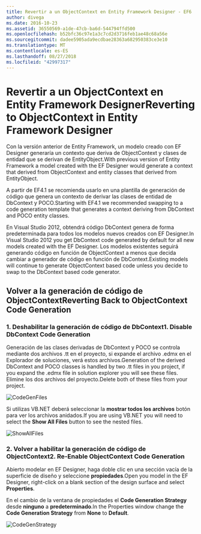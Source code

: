 ```yaml
---
title: Revertir a un ObjectContext en Entity Framework Designer - EF6
author: divega
ms.date: 2016-10-23
ms.assetid: 36550569-a1de-47cb-ba6d-544794ffd500
ms.openlocfilehash: b52bfc36c97e1a3c7cd2d3716feb1ae48c68a56e
ms.sourcegitcommit: dadee5905ada9ecdbae28363a682950383ce3e10
ms.translationtype: MT
ms.contentlocale: es-ES
ms.lasthandoff: 08/27/2018
ms.locfileid: "42997317"
---
```

# <a name="reverting-to-objectcontext-in-entity-framework-designer"></a><span data-ttu-id="518c3-102">Revertir a un ObjectContext en Entity Framework Designer</span><span class="sxs-lookup"><span data-stu-id="518c3-102">Reverting to ObjectContext in Entity Framework Designer</span></span>
<span data-ttu-id="518c3-103">Con la versión anterior de Entity Framework, un modelo creado con EF Designer generaría un contexto que deriva de ObjectContext y clases de entidad que se derivan de EntityObject.</span><span class="sxs-lookup"><span data-stu-id="518c3-103">With previous version of Entity Framework a model created with the EF Designer would generate a context that derived from ObjectContext and entity classes that derived from EntityObject.</span></span>

<span data-ttu-id="518c3-104">A partir de EF4.1 se recomienda usarlo en una plantilla de generación de código que genera un contexto de derivar las clases de entidad de DbContext y POCO.</span><span class="sxs-lookup"><span data-stu-id="518c3-104">Starting with EF4.1 we recommended swapping to a code generation template that generates a context deriving from DbContext and POCO entity classes.</span></span>

<span data-ttu-id="518c3-105">En Visual Studio 2012, obtendrá código DbContext genera de forma predeterminada para todos los modelos nuevos creados con EF Designer.</span><span class="sxs-lookup"><span data-stu-id="518c3-105">In Visual Studio 2012 you get DbContext code generated by default for all new models created with the EF Designer.</span></span> <span data-ttu-id="518c3-106">Los modelos existentes seguirá generando código en función de ObjectContext a menos que decida cambiar a generador de código en función de DbContext.</span><span class="sxs-lookup"><span data-stu-id="518c3-106">Existing models will continue to generate ObjectContext based code unless you decide to swap to the DbContext based code generator.</span></span>

## <a name="reverting-back-to-objectcontext-code-generation"></a><span data-ttu-id="518c3-107">Volver a la generación de código de ObjectContext</span><span class="sxs-lookup"><span data-stu-id="518c3-107">Reverting Back to ObjectContext Code Generation</span></span>

### <a name="1-disable-dbcontext-code-generation"></a><span data-ttu-id="518c3-108">1. Deshabilitar la generación de código de DbContext</span><span class="sxs-lookup"><span data-stu-id="518c3-108">1. Disable DbContext Code Generation</span></span>

<span data-ttu-id="518c3-109">Generación de las clases derivadas de DbContext y POCO se controla mediante dos archivos .tt en el proyecto, si expande el archivo .edmx en el Explorador de soluciones, verá estos archivos.</span><span class="sxs-lookup"><span data-stu-id="518c3-109">Generation of the derived DbContext and POCO classes is handled by two .tt files in you project, if you expand the .edmx file in solution explorer you will see these files.</span></span> <span data-ttu-id="518c3-110">Elimine los dos archivos del proyecto.</span><span class="sxs-lookup"><span data-stu-id="518c3-110">Delete both of these files from your project.</span></span>

![CodeGenFiles](~/ef6/media/codegenfiles.png)

<span data-ttu-id="518c3-112">Si utilizas VB.NET deberá seleccionar la **mostrar todos los archivos** botón para ver los archivos anidados.</span><span class="sxs-lookup"><span data-stu-id="518c3-112">If you are using VB.NET you will need to select the **Show All Files** button to see the nested files.</span></span>

![ShowAllFiles](~/ef6/media/showallfiles.png)

### <a name="2-re-enable-objectcontext-code-generation"></a><span data-ttu-id="518c3-114">2. Volver a habilitar la generación de código de ObjectContext</span><span class="sxs-lookup"><span data-stu-id="518c3-114">2. Re-Enable ObjectContext Code Generation</span></span>

<span data-ttu-id="518c3-115">Abierto modelar en EF Designer, haga doble clic en una sección vacía de la superficie de diseño y seleccione **propiedades**.</span><span class="sxs-lookup"><span data-stu-id="518c3-115">Open you model in the EF Designer, right-click on a blank section of the design surface and select **Properties**.</span></span>

<span data-ttu-id="518c3-116">En el cambio de la ventana de propiedades el **Code Generation Strategy** desde **ninguno** a **predeterminado**.</span><span class="sxs-lookup"><span data-stu-id="518c3-116">In the Properties window change the **Code Generation Strategy** from **None** to **Default**.</span></span>

![CodeGenStrategy](~/ef6/media/codegenstrategy.png)
